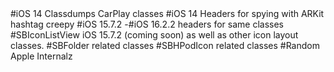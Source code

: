 <readme>
#iOS 14 Classdumps CarPlay classes
#iOS 14 Headers for spying with ARKit hashtag creepy
#iOS 15.7.2 -#iOS 16.2.2 headers for same classes
#SBIconListView iOS 15.7.2 (coming soon) as well as other icon layout classes.
#SBFolder related classes 
#SBHPodIcon related classes
#Random Apple Internalz
</readme>
